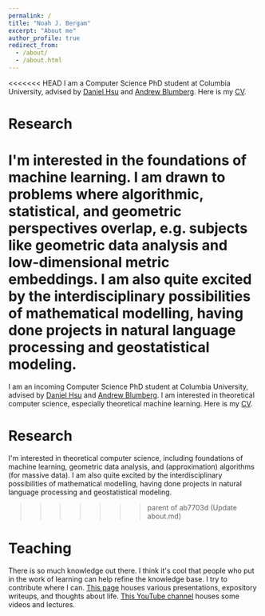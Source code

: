 ```yaml
---
permalink: /
title: "Noah J. Bergam"
excerpt: "About me"
author_profile: true
redirect_from: 
  - /about/
  - /about.html
---
```


<<<<<<< HEAD
I am a Computer Science PhD student at Columbia University, advised by <a href="https://www.cs.columbia.edu/~djhsu/">Daniel Hsu</a> and <a href = "https://ajblumberg.github.io">Andrew Blumberg</a>. Here is my <a href="https://njbergam.github.io/publications/CV.pdf">CV</a>. 

Research
======
I'm interested in the foundations of machine learning. I am drawn to problems where algorithmic, 
statistical, and geometric perspectives overlap, e.g. subjects like geometric data analysis and low-dimensional metric embeddings. I am also quite excited by the interdisciplinary possibilities of mathematical modelling, having done projects in natural language processing and geostatistical modeling. 
=======
I am an incoming Computer Science PhD student at Columbia University, advised by <a href="https://www.cs.columbia.edu/~djhsu/">Daniel Hsu</a> and <a href = "https://ajblumberg.github.io">Andrew Blumberg</a>. I am interested in theoretical computer science, especially theoretical machine learning. Here is my <a href="https://njbergam.github.io/publications/CV.pdf">CV</a>. 

Research
======
I'm interested in theoretical computer science, including foundations of machine learning, geometric data analysis, and (approximation) algorithms (for massive data). I am also quite excited by the interdisciplinary possibilities of mathematical modelling, having done projects in natural language processing and geostatistical modeling. 
>>>>>>> parent of ab7703d (Update about.md)


Teaching
======
There is so much knowledge out there. I think it's cool that people who put in the work of learning can help refine the knowledge base. I try to contribute where I can. <a href="https://njbergam.github.io/teaching/">This page</a> houses various presentations, expository writeups, and thoughts about life. <a href="https://www.youtube.com/user/njbergam">This YouTube channel</a> houses some videos and lectures.